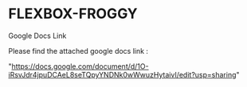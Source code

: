 # FLEXBOX-FROGGY
Google Docs Link

Please find the attached google docs link :

"https://docs.google.com/document/d/1O-iRsvJdr4jpuDCAeL8seTQpyYNDNk0wWwuzHytaivI/edit?usp=sharing"
